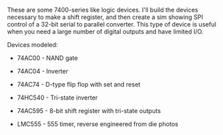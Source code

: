 These are some 7400-series like logic devices. I'll build the devices necessary to make a shift register, and then create a sim showing SPI control of a 32-bit serial to parallel converter. This type of device is useful when you need a large number of digital outputs and have limited I/O.

Devices modeled:
- 74AC00 - NAND gate
- 74AC04 - Inverter
- 74AC74 - D-type flip flop with set and reset
- 74HC540  - Tri-state inverter
- 74AC595 - 8-bit shift register with tri-state outputs

- LMC555 - 555 timer, reverse engineered from die photos
